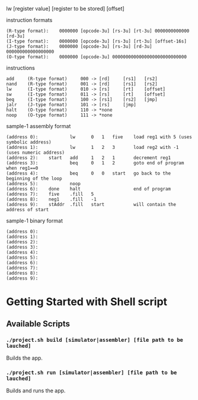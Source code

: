 lw [register value] [register to be stored] [offset]

instruction formats

    (R-type format):    0000000 [opcode-3u] [rs-3u] [rt-3u] 0000000000000 [rd-3u]
    (I-type format):    0000000 [opcode-3u] [rs-3u] [rt-3u] [offset-16s]
    (J-type format):    0000000 [opcode-3u] [rs-3u] [rd-3u] 000000000000000000
    (O-type format):    0000000 [opcode-3u] 0000000000000000000000000000

instructions

    add     (R-type format)     000 -> [rd]     [rs1]   [rs2]
    nand    (R-type format)     001 -> [rd]     [rs1]   [rs2]
    lw      (I-type format)     010 -> [rs]     [rt]    [offset]
    sw      (I-type format)     011 -> [rs]     [rt]    [offset]
    beq     (I-type format)     100 -> [rs1]    [rs2]   [jmp]
    jalr    (J-type format)     101 -> [rs]     [jmp]
    halt    (O-type format)     110 -> *none
    noop    (O-type format)     111 -> *none

sample-1 assembly format

    (address 0):            lw      0   1   five    load reg1 with 5 (uses symbolic address)
    (address 1):            lw      1   2   3       load reg2 with -1 (uses numeric address)
    (address 2):    start   add     1   2   1       decrement reg1
    (address 3):            beq     0   1   2       goto end of program when reg1==0
    (address 4):            beq     0   0   start   go back to the beginning of the loop
    (address 5):            noop
    (address 6):    done    halt                    end of program
    (address 7):    five    .fill   5
    (address 8):    neg1    .fill   -1
    (address 9):    stAddr  .fill   start           will contain the address of start

sample-1 binary format

    (address 0):
    (address 1):
    (address 2):
    (address 3):
    (address 4):
    (address 5):
    (address 6):
    (address 7):
    (address 8):
    (address 9):

# Getting Started with Shell script

## Available Scripts

### `./project.sh build [simulator|assembler] [file path to be lauched]`

Builds the app.

### `./project.sh run [simulator|assembler] [file path to be lauched]`

Builds and runs the app.